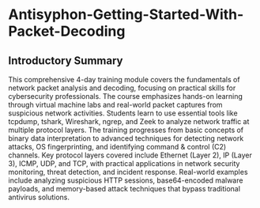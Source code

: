 # Antisyphon-Getting-Started-With-Packet-Decoding
## Introductory Summary

This comprehensive 4-day training module covers the fundamentals of network packet analysis and decoding, focusing on practical skills for cybersecurity professionals. The course emphasizes hands-on learning through virtual machine labs and real-world packet captures from suspicious network activities. Students learn to use essential tools like tcpdump, tshark, Wireshark, ngrep, and Zeek to analyze network traffic at multiple protocol layers. The training progresses from basic concepts of binary data interpretation to advanced techniques for detecting network attacks, OS fingerprinting, and identifying command & control (C2) channels. Key protocol layers covered include Ethernet (Layer 2), IP (Layer 3), ICMP, UDP, and TCP, with practical applications in network security monitoring, threat detection, and incident response. Real-world examples include analyzing suspicious HTTP sessions, base64-encoded malware payloads, and memory-based attack techniques that bypass traditional antivirus solutions.
